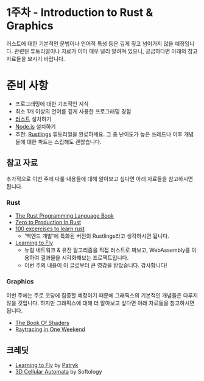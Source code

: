 # 1주차 - Introduction to Rust & Graphics

러스트에 대한 기본적인 문법이나 언어적 특성 등은 깊게 짚고 넘어가지 않을 예정입니다. 관련된 튜토리얼이나 자료가 이미 매우 널리 알려져 있으니, 궁금하다면 아래의 참고 자료들을 보시기 바랍니다.

# 준비 사항
- 프로그래밍에 대한 기초적인 지식
- 최소 1개 이상의 언어를 깊게 사용한 프로그래밍 경험
- [러스트](https://rustup.rs/) 설치하기
- [Node.js](https://nodejs.org/en/) 설치하기
- 추천: [Rustlings](https://github.com/rust-lang/rustlings) 튜토리얼을 완료하세요. 그 중 난이도가 높은 쓰레드나 이후 개념들에 대한 파트는 스킵해도 괜찮습니다.

## 참고 자료

추가적으로 이번 주에 다룰 내용들에 대해 알아보고 싶다면 아래 자료들을 참고하시면 됩니다.

### Rust
- [The Rust Programming Language Book](https://doc.rust-lang.org/book/)
- [Zero to Production In Rust](https://www.zero2prod.com/index.html)
- [100 excercises to learn rust](https://rust-exercises.com/100-exercises/)
    - '백엔드 개발'에 특화된 버전의 Rustlings라고 생각하시면 됩니다.
- [Learning to Fly](https://pwy.io/posts/learning-to-fly-pt1/)
    - 뉴럴 네트워크 & 유전 알고리즘을 직접 러스트로 짜보고, WebAssembly를 이용하여 결과물을 시각화해보는 프로젝트입니다.
    - 이번 주의 내용이 이 글로부터 큰 영감을 받았습니다. 감사합니다!

### Graphics

이번 주에는 주로 코딩에 집중할 예정이기 때문에 그래픽스의 기본적인 개념들은 다루지 않을 것입니다. 하지만 그래픽스에 대해 더 알아보고 싶다면 아래 자료들을 참고하시면 됩니다.

- [The Book Of Shaders](https://thebookofshaders.com/)
- [Raytracing in One Weekend](https://raytracing.github.io/books/RayTracingInOneWeekend.html)

## 크레딧
- [Learning to Fly](https://pwy.io/posts/learning-to-fly-pt1/) by [Patryk](https://github.com/patryk27)
- [3D Cellular Automata](https://softologyblog.wordpress.com/2019/12/28/3d-cellular-automata-3/) by Softology